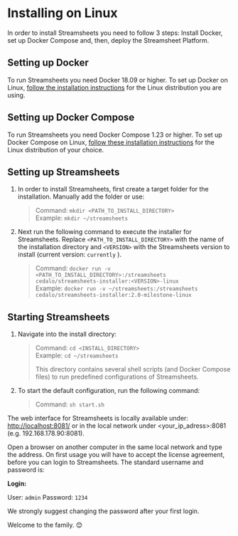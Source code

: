 # Installing on Linux

In order to install Streamsheets you need to follow 3 steps: Install
Docker, set up Docker Compose and, then, deploy the Streamsheet
Platform.

## Setting up Docker

To run Streamsheets you need Docker 18.09 or higher. To set up Docker on
Linux, [follow the installation
instructions](https://docs.docker.com/engine/installation/linux/) for
the Linux distribution you are using.

## Setting up Docker Compose

To run Streamsheets you need Docker Compose 1.23 or higher. To set up
Docker Compose on Linux, [follow these installation
instructions](https://docs.docker.com/compose/install/) for the Linux
distribution of your choice.

## Setting up Streamsheets

1.  In order to install Streamsheets, first create a target folder for
    the installation. Manually add the folder or use:

    > Command: `mkdir <PATH_TO_INSTALL_DIRECTORY>`  
    > Example: `mkdir ~/streamsheets`

2.  Next run the following command to execute the installer for
    Streamsheets. Replace `<PATH_TO_INSTALL_DIRECTORY>` with the name of
    the installation directory and `<VERSION>` with the Streamsheets
    version to install (current version: `currently` ).

    > Command:
    > `docker run -v <PATH_TO_INSTALL_DIRECTORY>:/streamsheets cedalo/streamsheets-installer:<VERSION>-linux`  
    > Example:
    > `docker run -v ~/streamsheets:/streamsheets cedalo/streamsheets-installer:2.0-milestone-linux`

## Starting Streamsheets

1.  Navigate into the install directory:

    > Command: `cd <INSTALL_DIRECTORY>`  
    > Example: `cd ~/streamsheets`
    >
    > This directory contains several shell scripts (and Docker Compose
    > files) to run predefined configurations of Streamsheets.

2.  To start the default configuration, run the following command:

    > Command: `sh start.sh`

The web interface for Streamsheets is locally available under:
<http://localhost:8081/> or in the local network under
&lt;your\_ip\_adress&gt;:8081 (e.g. 192.168.178.90:8081).

Open a browser on another computer in the same local network and type
the address. On first usage you will have to accept the license
agreement, before you can login to Streamsheets. The standard username
and password is:

**Login:**

User: `admin` Password: `1234`

We strongly suggest changing the password after your first login.

Welcome to the family. 😊
